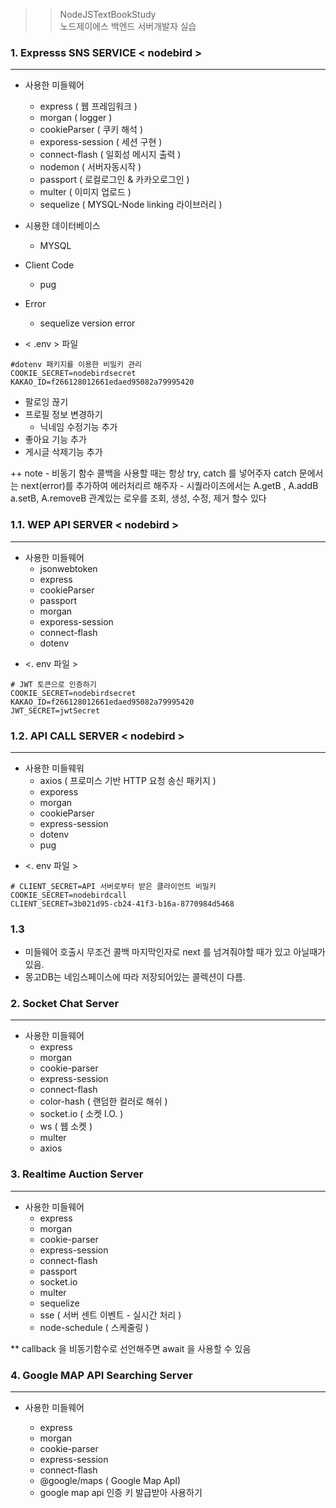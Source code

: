 >> NodeJSTextBookStudy  
>> 노드제이에스 백엔드 서버개발자 실습

### 1. Expresss SNS SERVICE < nodebird >
---



* 사용한 미들웨어
  - express ( 웹 프레임워크 )
  - morgan ( logger )
  - cookieParser ( 쿠키 해석 )
  - exporess-session ( 세션 구현 ) 
  - connect-flash ( 일회성 메시지 출력 )
  - nodemon ( 서버자동시작 )
  - passport ( 로컬로그인 & 카카오로그인 )
  - multer ( 이미지 업로드 ) 
  - sequelize ( MYSQL-Node linking 라이브러리 )
  
* 시용한 데이터베이스
  - MYSQL
  
* Client Code
  - pug

* Error
  + sequelize version error 
  
+ < .env > 파일  
~~~
#dotenv 패키지를 이용한 비밀키 관리  
COOKIE_SECRET=nodebirdsecret  
KAKAO_ID=f266128012661edaed95082a79995420  
~~~

+ 팔로잉 끊기 
+ 프로필 정보 변경하기
    - 닉네임 수정기능 추가
+ 좋아요 기능 추가
+ 게시글 삭제기능 추가

++ note
    - 비동기 함수 콜백을 사용할 때는 항상 try, catch 를 넣어주자 catch 문에서는 next(error)를 추가하여 에러처리르 해주자
    - 시퀄라이즈에서는 A.getB , A.addB a.setB, A.removeB 관계있는 로우를 조회, 생성, 수정, 제거 할수 있다

### 1.1. WEP API SERVER < nodebird >
---

* 사용한 미들웨어
  - jsonwebtoken
  - express
  - cookieParser
  - passport
  - morgan
  - exporess-session
  - connect-flash
  - dotenv


+ <. env 파일 >
~~~
# JWT 토큰으로 인증하기
COOKIE_SECRET=nodebirdsecret
KAKAO_ID=f266128012661edaed95082a79995420
JWT_SECRET=jwtSecret
~~~


### 1.2. API CALL SERVER < nodebird >
---

* 사용한 미들웨워
  - axios ( 프로미스 기반 HTTP 요청 송신 패키지 )
  - exporess
  - morgan
  - cookieParser
  - express-session
  - dotenv
  - pug
  
+ <. env 파일 >
~~~
# CLIENT_SECRET=API 서버로부터 받은 클라이언트 비밀키
COOKIE_SECRET=nodebirdcall
CLIENT_SECRET=3b021d95-cb24-41f3-b16a-8770984d5468
~~~
   
### 1.3

* 미들웨어 호출시 무조건 콜백 마지막인자로 next 를 넘겨줘야할 때가 있고 아닐때가 있음.
* 몽고DB는 네임스페이스에 따라 저장되어있는 콜렉션이 다름. 


### 2. Socket Chat Server
---

* 사용한 미들웨어
  - express
  - morgan
  - cookie-parser
  - express-session
  - connect-flash
  - color-hash ( 랜덤한 컬러로 해쉬 )
  - socket.io ( 소켓 I.O. )
  - ws ( 웹 소켓 )
  - multer
  - axios

### 3. Realtime Auction Server  
---

* 사용한 미들웨어
  - express
  - morgan
  - cookie-parser
  - express-session
  - connect-flash
  - passport
  - socket.io
  - multer
  - sequelize
  - sse ( 서버 센트 이벤트 - 실시간 처리 )
  - node-schedule ( 스케줄링 )

** callback 을 비동기함수로 선언해주면 await 을 사용할 수 있음

### 4. Google MAP API Searching Server  
---

* 사용한 미들웨어
  - express
  - morgan
  - cookie-parser
  - express-session
  - connect-flash
  - @google/maps ( Google Map ApI)

  + google map api 인증 키 발급받아 사용하기
